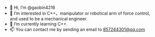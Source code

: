 - 👋 Hi, I’m @gaobin4216
- 👀 I’m interested in C++，manipulator or robotical arm of force control, and used to be a mechanical engineer.
- 🌱 I’m currently learning C++.
- 📫 You can contact me by sending an email to 857244301@qq.com 

<!---
gaobin4216/gaobin4216 is a ✨ special ✨ repository because its `README.md` (this file) appears on your GitHub profile.
You can click the Preview link to take a look at your changes.
--->

